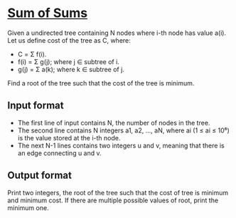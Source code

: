 # [Sum of Sums][link]

Given a undirected tree containing N nodes where i-th node has value a(i). Let us define cost of the tree as C, where:

- C = Σ f(i).
- f(i) = Σ g(j); where j ∈ subtree of i.
- g(j) = Σ a(k); where k ∈ subtree of j.

Find a root of the tree such that the cost of the tree is minimum.

## Input format

- The first line of input contains N, the number of nodes in the tree.
- The second line contains N integers a1, a2, ..., aN, where ai (1 ≤ ai ≤ 10⁶) is the value stored at the i-th node.
- The next N-1 lines contains two integers u and v, meaning that there is an edge connecting u and v.

## Output format

Print two integers, the root of the tree such that the cost of tree is minimum and minimum cost. If there are multiple possible values of root, print the minimum one.

[link]: https://www.hackerearth.com/practice/algorithms/graphs/depth-first-search/practice-problems/algorithm/sum-of-sums/
